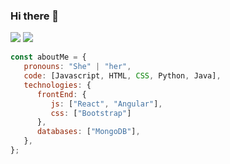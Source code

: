 ### Hi there 👋

<img src="https://res.cloudinary.com/do2ijjhfn/image/upload/v1657927720/Banner_de_LinkedIn_Sencillo_Tecnolog%C3%ADa_1_jc3bit.png"/>
<img src="https://res.cloudinary.com/do2ijjhfn/image/upload/v1657929102/WhatsApp_Image_2022-07-15_at_6.51.03_PM_cfnswy.jpg"/>


```javascript
const aboutMe = {
   pronouns: "She" | "her",
   code: [Javascript, HTML, CSS, Python, Java],
   technologies: {
      frontEnd: {
         js: ["React", "Angular"],
         css: ["Bootstrap"]
      },
      databases: ["MongoDB"],
   },
};
```


</br></br>
<!--
**paogutierrez/paogutierrez** is a ✨ _special_ ✨ repository because its `README.md` (this file) appears on your GitHub profile.

Here are some ideas to get you started:

- 🔭 I’m currently working on ...
- 🌱 I’m currently learning ...
- 👯 I’m looking to collaborate on ...
- 🤔 I’m looking for help with ...
- 💬 Ask me about ...
- 📫 How to reach me: ...
- 😄 Pronouns: ...
- ⚡ Fun fact: ...
-->
